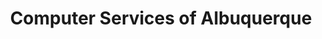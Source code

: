 ---
title: "Computer Services of Albuquerque"
url: /albuquerque/computer-services-of-albuquerque/
shop: Computer
---